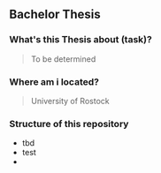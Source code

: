 ## Bachelor Thesis
### What's this Thesis about (task)?
> To be determined

### Where am i located?
> University of Rostock

### Structure of this repository
- tbd
- test
- 